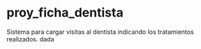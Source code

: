 # proy_ficha_dentista
Sistema para cargar visitas al dentista indicando los tratamientos realizados.
dada
